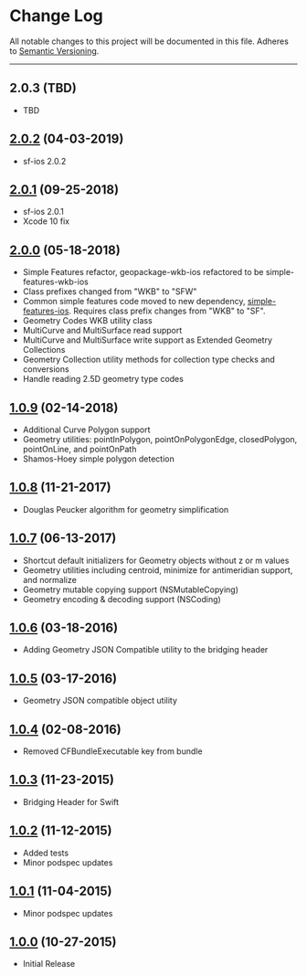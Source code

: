 # Change Log
All notable changes to this project will be documented in this file.
Adheres to [Semantic Versioning](http://semver.org/).

---

## 2.0.3 (TBD)

* TBD

## [2.0.2](https://github.com/ngageoint/simple-features-wkb-ios/releases/tag/2.0.2) (04-03-2019)

* sf-ios 2.0.2

## [2.0.1](https://github.com/ngageoint/simple-features-wkb-ios/releases/tag/2.0.1) (09-25-2018)

* sf-ios 2.0.1
* Xcode 10 fix

## [2.0.0](https://github.com/ngageoint/simple-features-wkb-ios/releases/tag/2.0.0) (05-18-2018)

* Simple Features refactor, geopackage-wkb-ios refactored to be simple-features-wkb-ios
* Class prefixes changed from "WKB" to "SFW"
* Common simple features code moved to new dependency, [simple-features-ios](https://github.com/ngageoint/simple-features-ios). Requires class prefix changes from "WKB" to "SF".
* Geometry Codes WKB utility class
* MultiCurve and MultiSurface read support
* MultiCurve and MultiSurface write support as Extended Geometry Collections
* Geometry Collection utility methods for collection type checks and conversions
* Handle reading 2.5D geometry type codes

## [1.0.9](https://github.com/ngageoint/geopackage-wkb-ios/releases/tag/1.0.9) (02-14-2018)

* Additional Curve Polygon support
* Geometry utilities: pointInPolygon, pointOnPolygonEdge, closedPolygon, pointOnLine, and pointOnPath
* Shamos-Hoey simple polygon detection

## [1.0.8](https://github.com/ngageoint/geopackage-wkb-ios/releases/tag/1.0.8) (11-21-2017)

* Douglas Peucker algorithm for geometry simplification

## [1.0.7](https://github.com/ngageoint/geopackage-wkb-ios/releases/tag/1.0.7) (06-13-2017)

* Shortcut default initializers for Geometry objects without z or m values
* Geometry utilities including centroid, minimize for antimeridian support, and normalize
* Geometry mutable copying support (NSMutableCopying)
* Geometry encoding & decoding support (NSCoding)

## [1.0.6](https://github.com/ngageoint/geopackage-wkb-ios/releases/tag/1.0.6)  (03-18-2016)

* Adding Geometry JSON Compatible utility to the bridging header

## [1.0.5](https://github.com/ngageoint/geopackage-wkb-ios/releases/tag/1.0.5)  (03-17-2016)

* Geometry JSON compatible object utility

## [1.0.4](https://github.com/ngageoint/geopackage-wkb-ios/releases/tag/1.0.4)  (02-08-2016)

* Removed CFBundleExecutable key from bundle

## [1.0.3](https://github.com/ngageoint/geopackage-wkb-ios/releases/tag/1.0.3)  (11-23-2015)

* Bridging Header for Swift

## [1.0.2](https://github.com/ngageoint/geopackage-wkb-ios/releases/tag/1.0.2)  (11-12-2015)

* Added tests
* Minor podspec updates

## [1.0.1](https://github.com/ngageoint/geopackage-wkb-ios/releases/tag/1.0.1)  (11-04-2015)

* Minor podspec updates

## [1.0.0](https://github.com/ngageoint/geopackage-wkb-ios/releases/tag/1.0.0)  (10-27-2015)

* Initial Release
